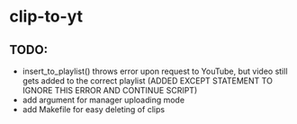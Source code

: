 # clip-to-yt

## TODO:
- insert_to_playlist() throws error upon request to YouTube, but video still gets added to the correct playlist (ADDED EXCEPT STATEMENT TO IGNORE THIS ERROR AND CONTINUE SCRIPT)
- add argument for manager uploading mode
- add Makefile for easy deleting of clips
